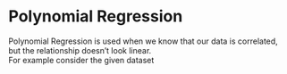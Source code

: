 # Polynomial Regression

Polynomial Regression is used when we know that our data is correlated, but the relationship doesn’t look linear.  
For example consider the given dataset  
